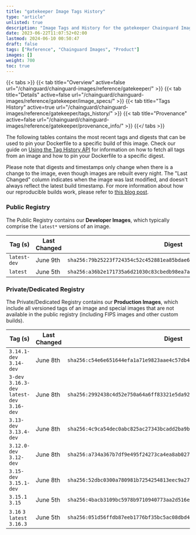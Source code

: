 ```yaml
---
title: "gatekeeper Image Tags History"
type: "article"
unlisted: true
description: "Image Tags and History for the gatekeeper Chainguard Image"
date: 2023-06-22T11:07:52+02:00
lastmod: 2024-06-10 00:50:47
draft: false
tags: ["Reference", "Chainguard Images", "Product"]
images: []
weight: 700
toc: true
---
```


{{< tabs >}}
{{< tab title="Overview" active=false url="/chainguard/chainguard-images/reference/gatekeeper/" >}}
{{< tab title="Details" active=false url="/chainguard/chainguard-images/reference/gatekeeper/image_specs/" >}}
{{< tab title="Tags History" active=true url="/chainguard/chainguard-images/reference/gatekeeper/tags_history/" >}}
{{< tab title="Provenance" active=false url="/chainguard/chainguard-images/reference/gatekeeper/provenance_info/" >}}
{{</ tabs >}}

The following tables contains the most recent tags and digests that can be used to pin your Dockerfile to a specific build of this image. Check our guide on [Using the Tag History API](/chainguard/chainguard-images/using-the-tag-history-api/) for information on how to fetch all tags from an image and how to pin your Dockerfile to a specific digest.

Please note that digests and timestamps only change when there is a change to the image, even though images are rebuilt every night. The "Last Changed" column indicates when the image was last modified, and doesn't always reflect the latest build timestamp. For more information about how our reproducible builds work, please refer to [this blog post](https://www.chainguard.dev/unchained/reproducing-chainguards-reproducible-image-builds).

### Public Registry
The Public Registry contains our **Developer Images**, which typically comprise the `latest*` versions of an image.

| Tag (s)       | Last Changed | Digest                                                                    |
|---------------|--------------|---------------------------------------------------------------------------|
|  `latest-dev` | June 9th     | `sha256:79b25223f724354c52c452881ea85bdae69b35f9ff06bbb7b11091507448eaea` |
|  `latest`     | June 5th     | `sha256:a36b2e171735a6d21030c83cbedb98ea7a4441737baceafe7952915d017fe8a6` |


### Private/Dedicated Registry
The Private/Dedicated Registry contains our **Production Images**, which include all versioned tags of an image and special images that are not available in the public registry (including FIPS images and other custom builds).

| Tag (s)                                       | Last Changed | Digest                                                                    |
|-----------------------------------------------|--------------|---------------------------------------------------------------------------|
|  `3.14.1-dev` `3.14-dev`                      | June 8th     | `sha256:c54e6e651644efa1a71e9823aae4c57db4e7435ccc103338d1717aa06d075631` |
|  `3-dev` `3.16.3-dev` `latest-dev` `3.16-dev` | June 8th     | `sha256:2992438c4d52e750a64a6ff83321e5da929ab2d3343550bc536e050994a41867` |
|  `3.13-dev` `3.13.4-dev`                      | June 8th     | `sha256:4c9ca54dec0abc825ac27343bcadd2ba9bbcbb6532579544183950df6a259956` |
|  `3.12.0-dev` `3.12-dev`                      | June 8th     | `sha256:a734a367b7df9e495f24273ca4ea8ab027d39098ccd8df47bf41ee1b60b714f7` |
|  `3.15-dev` `3.15.1-dev`                      | June 8th     | `sha256:52dbc0300a780981b7254254813eec9a27800f110080763d6970ddd3d416bf22` |
|  `3.15.1` `3.15`                              | June 5th     | `sha256:4bacb3109bc5978b9710940773aa2d516eda2f24b3cf6f30c0066c419980d5bb` |
|  `3.16` `3` `latest` `3.16.3`                 | June 5th     | `sha256:051d56ffdb87eeb1776bf35bc5ac08dbd4590fe82d2ba2f29b04c7c720447ecc` |

